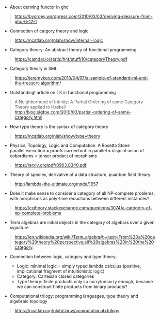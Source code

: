 - About deriving functor in ghc
> https://byorgey.wordpress.com/2010/03/03/deriving-pleasure-from-ghc-6-12-1

- Connection of catgory theory and logic
> https://ncatlab.org/nlab/show/internal+logic

- Category theory: An abstract theory of functional programming
> https://camdar.io/static/h4t/stuff/10/categoryTheory.pdf

- Category theory in SML
> https://jeremykun.com/2013/04/07/a-sample-of-standard-ml-and-the-treesort-algorithm/

- Outstanding! article on TK in functional programming
> A Neighborhood of Infinity: A Partial Ordering of some Category Theory applied to Haskell  
> http://blog.sigfpe.com/2010/03/partial-ordering-of-some-category.html

- How type theory is the syntax of category theory
> https://ncatlab.org/nlab/show/type+theory

- Physics, Topology, Logic and Computation: A Rosetta Stone  
  parallel execution = proofs carried out in parallel = disjoint union of cobordisms = tensor product of morphisms
> https://arxiv.org/pdf/0903.0340.pdf

- Theory of species, derivative of a data structure, quantum field theory
> http://lambda-the-ultimate.org/node/1957

- Does it make sense to consider a category of all NP-complete problems, with morphisms as poly-time reductions between different instances?
> https://cstheory.stackexchange.com/questions/3074/a-category-of-np-complete-problems

- Term algebras are initial objects in the category of algebras over a given signature
> https://en.wikipedia.org/wiki/Term_algebra#:~:text=From%20a%20category%20theory%20perspective,all%20algebras%20in%20the%20category.

- Connection between logic, category and type theory:
  * Logic: minimal logic = simply typed lambda calculus (positive, implicational fragment of intuitionistic logic)
  * Category: Cartesian closed categories
  * Type theory: finite products only so curry/uncurry enough,
  because we can construct finite products from binary products?

- Computational trilogy: programming languages, type theory and algebraic topology
> https://ncatlab.org/nlab/show/computational+trilogy

